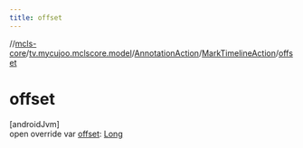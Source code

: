 ```yaml
---
title: offset
---
```

//[mcls-core](../../../../index.html)/[tv.mycujoo.mclscore.model](../../index.html)/[AnnotationAction](../index.html)/[MarkTimelineAction](index.html)/[offset](offset.html)



# offset



[androidJvm]\
open override var [offset](offset.html): [Long](https://kotlinlang.org/api/latest/jvm/stdlib/kotlin/-long/index.html)




